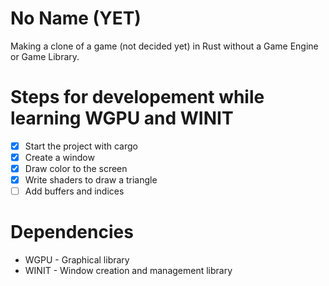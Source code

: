 # No Name (YET)

Making a clone of a game (not decided yet) in Rust without a Game Engine or Game Library.

# Steps for developement while learning WGPU and WINIT

- [x] Start the project with cargo
- [x] Create a window
- [x] Draw color to the screen
- [x] Write shaders to draw a triangle
- [ ] Add buffers and indices

# Dependencies

- WGPU - Graphical library
- WINIT - Window creation and management library